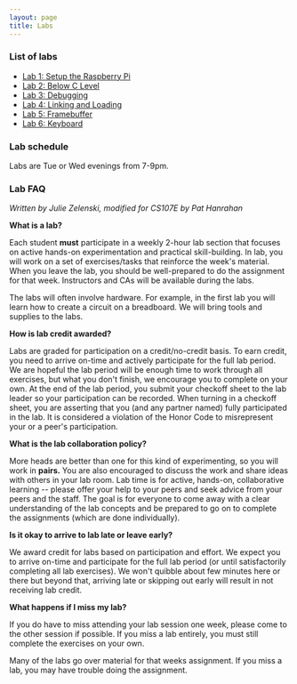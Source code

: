 ```yaml
---
layout: page
title: Labs
---
```


### List of labs

- [Lab 1: Setup the Raspberry Pi](lab1)
- [Lab 2: Below C Level](lab2)
- [Lab 3: Debugging](lab3)
- [Lab 4: Linking and Loading](lab4)
- [Lab 5: Framebuffer](lab5)
- [Lab 6: Keyboard](lab6)


### Lab schedule

Labs are Tue or Wed evenings from 7-9pm.

### Lab FAQ

*Written by Julie Zelenski, modified for CS107E by Pat Hanrahan*

**What is a lab?**

Each student **must** participate in a weekly 2-hour lab section 
that focuses on active hands-on experimentation and practical skill-building.
In lab, you will work on a set of exercises/tasks that reinforce 
the week's material.
When you leave the lab, you should be well-prepared
to do the assignment for that week.
Instructors and CAs will be available during the labs.

The labs will often involve hardware.
For example, in the first lab you will learn 
how to create a circuit on a breadboard.
We will bring tools and supplies to the labs. 

**How is lab credit awarded?**

Labs are graded for participation on a credit/no-credit basis.
To earn credit,
you need to arrive on-time and actively participate for the full lab period.
We are hopeful the lab period will be enough time to work through all exercises,
but what you don't finish, we encourage you to complete on your own.
At the end of the lab period,
you submit your checkoff sheet to the lab leader 
so your participation can be recorded.
When turning in a checkoff sheet,
you are asserting that you (and any partner named)
fully participated in the lab.
It is considered a violation of the Honor Code 
to misrepresent your or a peer's participation.

**What is the lab collaboration policy?**

More heads are better than one for this kind of experimenting,
so you will work in **pairs.** 
You are also encouraged to discuss the work 
and share ideas with others in your lab room.
Lab time is for active, hands-on, collaborative learning 
-- please offer your help to your peers 
and seek advice from your peers and the staff.
The goal is for everyone to come away 
with a clear understanding of the lab concepts 
and be prepared to go on to complete the assignments 
(which are done individually).

**Is it okay to arrive to lab late or leave early?**

We award credit for labs based on participation and effort.
We expect you to arrive on-time and participate for the full lab period 
(or until satisfactorily completing all lab exercises).
We won't quibble about few minutes here or there but beyond that,
arriving late or skipping out early will result in not receiving lab credit.

**What happens if I miss my lab?**

If you do have to miss attending your lab session one week, 
please come to the other session if possible. If you 
miss a lab entirely,
you must still complete the exercises on your own.

Many of the labs go over material for that weeks assignment. 
If you miss a lab, you may have trouble doing the assignment.

